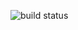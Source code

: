 ![build status](https://github.com/quasi-category/cats-effect-interop-twitter/workflows/build/badge.svg)
